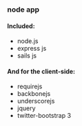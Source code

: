 ### node app

#### Included:
- node.js
- express js
- sails js 

#### And for the client-side:
- requirejs
- backbonejs
- underscorejs
- jquery
- twitter-bootstrap 3
